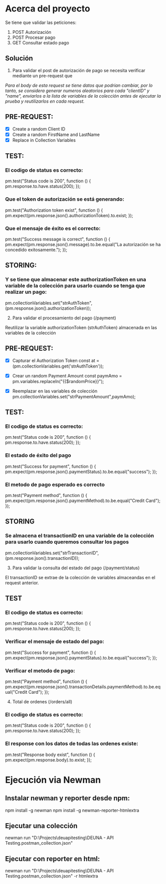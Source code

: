 # Acerca del proyecto
Se tiene que validar las peticiones:

1. POST Autorización
2. POST Procesar pago
3. GET Consultar estado pago

## Solución

1. Para validar el post de autorización de pago se necesita verificar mediante un pre-request que

_Para el body de esta request se tiene datos que podrian cambiar, por lo tanto, se considera generar numeros aleatorios para cada "clientID" y "name", enviarlos a la lista de variables de la colección antes de ejecutar la prueba y reutilizarlos en cada request._
## PRE-REQUEST:
- [x] Create a random Client ID
- [x] Create a random FirstName and LastName
- [x] Replace in Collection Variables

## TEST:
### El codigo de status es correcto:
pm.test("Status code is 200", function () {
    pm.response.to.have.status(200);
});

### Que el token de autorización se está generando:
pm.test("Authorization token exist", function () {
    pm.expect(pm.response.json().authorizationToken).to.exist;
});

### Que el mensaje de éxito es el correcto:
pm.test("Success message is correct", function () {
    pm.expect(pm.response.json().message).to.be.equal("La autorización se ha concedido exitosamente.");
});

## STORING:
### Y se tiene que almacenar este authorizationToken en una variable de la colección para usarlo cuando se tenga que realizar un pago:
pm.collectionVariables.set("strAuthToken", (pm.response.json().authorizationToken));


2. Para validar el procesamiento del pago (/payment)

Reutilizar la variable authorizationToken (strAuthToken) almacenada en las variables de la colección

## PRE-REQUEST:
- [x] Capturar el Authorization Token 
const at = (pm.collectionVariables.get('strAuthToken'));

- [x] Crear un random Payment Amount 
const paymAmo = pm.variables.replaceIn("{{$randomPrice}}");

- [x] Reemplazar en las variables de colección
pm.collectionVariables.set("strPaymentAmount",paymAmo);

## TEST:
### El codigo de status es correcto: 
pm.test("Status code is 200", function () {
    pm.response.to.have.status(200);
});

### El estado de éxito del pago 
pm.test("Success for payment", function () {
    pm.expect(pm.response.json().paymentStatus).to.be.equal("success");
});

### El metodo de pago esperado es correcto
pm.test("Payment method", function () {
    pm.expect(pm.response.json().paymentMethod).to.be.equal("Credit Card");
});

## STORING
### Se almacena el transactionID en una variable de la colección para usarlo cuando queremos consultar los pagos
pm.collectionVariables.set("strTransactionID", (pm.response.json().transactionID));


3. Para validar la consulta del estado del pago (/payment/status)

El transactionID se extrae de la colección de variables almaceandas en el request anterior.

## TEST
### El codigo de status es correcto: 
pm.test("Status code is 200", function () {
    pm.response.to.have.status(200);
});

### Verificar el mensaje de estado del pago:
pm.test("Success for payment", function () {
    pm.expect(pm.response.json().paymentStatus).to.be.equal("success");
});

### Verificar el metodo de pago:
pm.test("Payment method", function () {
    pm.expect(pm.response.json().transactionDetails.paymentMethod).to.be.equal("Credit Card");
});


4. Total de ordenes (/orders/all)

### El codigo de status es correcto:  
pm.test("Status code is 200", function () {
    pm.response.to.have.status(200);
});

### El response con los datos de todas las ordenes existe: 
pm.test("Response body exist", function () {
    pm.expect(pm.response.body).to.exist;
});



# Ejecución via Newman

## Instalar newman y reporter desde npm:

npm install -g newman
npm install -g newman-reporter-htmlextra

## Ejecutar una colección

newman run "D:\Projects\deuapitesting\DEUNA - API Testing.postman_collection.json"

## Ejecutar con reporter en html:

newman run "D:\Projects\deuapitesting\DEUNA - API Testing.postman_collection.json" -r htmlextra